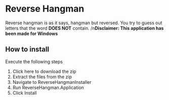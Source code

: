 # Reverse Hangman
Reverse hangman is as it says, hangman but reversed. You try to guess out letters that the word **DOES NOT** contain.
/n**Disclaimer: This application has been made for Windows**

## How to install
Execute the following steps
1. Click here to download the zip
2. Extract the files from the zip
3. Navigate to ReverseHangmanInstaller
4. Run ReverseHangman.Application
5. Click Install

